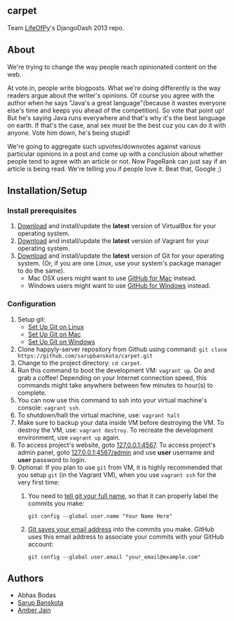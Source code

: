 ## carpet

Team [LifeOfPy](http://djangodash.com/teams/c4/lifeofpy/)'s DjangoDash 2013 repo.

## About
We're trying to change the way people reach opinionated content on the web. 

At vote.in, people write blogposts. What we're doing differently is the way readers argue about the writer's opinions. 
Of course you agree with the author when he says "Java's a great language"(because it wastes everyone else's time and keeps you ahead of the competition). So vote that point up! But he's saying Java runs everywhere and that's why it's the best language on earth. If that's the case, anal sex must be the best cuz you can do it with anyone. Vote him down, he's being stupid!

We're going to aggregate such upvotes/downvotes against various particular opinions in a post and come up with a conclusion about whether people tend to agree with an article or not. Now PageRank can just say if an article is being read. We're telling you if people love it. Beat that, Google ;)

## Installation/Setup
### Install prerequisites
1. [Download](https://www.virtualbox.org/wiki/Downloads) and install/update the **latest** version of VirtualBox for your operating system.
2. [Download](http://downloads.vagrantup.com/) and install/update the **latest** version of Vagrant for your operating system.
3. [Download](http://git-scm.com/downloads) and install/update the **latest** version of Git for your operating system. (Or, if you are one Linux, use your system's package manager to do the same).
    * Mac OSX users might want to use [GitHub for Mac](http://mac.github.com/) instead.
    * Windows users might want to use [GitHub for Windows](http://windows.github.com/) instead.

### Configuration
1. Setup git:
    * [Set Up Git on Linux](https://help.github.com/articles/set-up-git#platform-linux)
    * [Set Up Git on Mac](https://help.github.com/articles/set-up-git#platform-mac)
    * [Set Up Git on Windows](https://help.github.com/articles/set-up-git#platform-windows)
2. Clone happyly-server repository from Github using command:
`git clone https://github.com/sarupbanskota/carpet.git`
3. Change to the project directory: `cd carpet`.
4. Run this command to boot the development VM: `vagrant up`. Go and grab a coffee! Depending on your Internet connection speed, this commands might take anywhere between few minutes to hour(s) to complete.
5. You can now use this command to ssh into your virtual machine's console: `vagrant ssh`.
6. To shutdown/halt the virtual machine, use: `vagrant halt`
7. Make sure to backup your data inside VM before destroying the VM. To destroy the VM, use: `vagrant destroy`. To recreate the development environment, use `vagrant up` again.
9. To access project's website, goto [127.0.0.1:4567](127.0.0.1:4567). To access project's admin panel, goto [127.0.0.1:4567/admin](127.0.0.1:4567/admin) and use **user** username and  **user** password to login.
8. Optional: If you plan to use `git` from VM, it is highly recommended that you setup `git` (in the Vagrant VM), when you use `vagrant ssh` for the very first time:
    1. You need to [tell git your full name](https://help.github.com/articles/set-up-git#username), so that it can properly label the commits you make:

        `git config --global user.name "Your Name Here"`
    2. [Git saves your email address](https://help.github.com/articles/set-up-git#email) into the commits you make. GitHub uses this email address to associate your commits with your GitHub account:

        `git config --global user.email "your_email@example.com"`

## Authors
* Abhas Bodas
* [Sarup Banskota](twitter.com/sarupbanskota)
* [Amber Jain](https://github.com/amberj)
